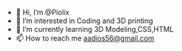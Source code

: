 - 👋 Hi, I’m @Piolix
- 👀 I’m interested in Coding and 3D printing
- 🌱 I’m currently learning 3D Modeling,CSS,HTML
- 📫 How to reach me aadios56@gmail.com

<!---
Piolix/Piolix is a ✨ special ✨ repository because its `README.md` (this file) appears on your GitHub profile.
You can click the Preview link to take a look at your changes.
--->
